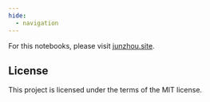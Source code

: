 ```yaml
---
hide:
  - navigation
---
```


For this notebooks, please visit [junzhou.site](https://junzhou.site).

## License

This project is licensed under the terms of the MIT license.